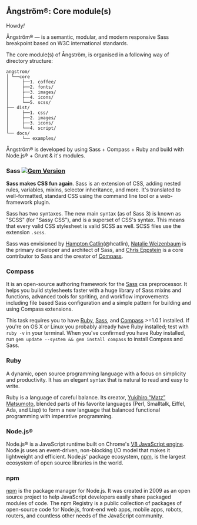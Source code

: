 ## Ångström®: Core module(s)
Howdy<i>!</i>

Ångström® — is a semantic, modular, and modern responsive Sass breakpoint based on W3C international standards.

The core module(s) of Ångström, is organised in a following way of directory structure:

```ssh
angstrom/
│ └──core
│     ├──1. coffee/
│     ├──2. fonts/
│     ├──3. images/
│     ├──4. icons/
│     └──5. scss/
├── dist/
│     ├──1. css/
│     ├──2. images/
│     ├──3. icons/
│     └──4. script/
└── docs/
      └── examples/
```
Ångström® is developed by using Sass + Compass + Ruby and build with Node.js® + Grunt & it's modules.

### Sass [![Gem Version](https://badge.fury.io/rb/sass.png)](https://rubygems.org/gems/sass)
**Sass makes CSS fun again**. Sass is an extension of CSS, adding nested rules, variables, mixins, selector inheritance, and more.
It's translated to well-formatted, standard CSS using the command line tool or a web-framework plugin.

Sass has two syntaxes. The new main syntax (as of Sass 3) is known as "SCSS" (for "Sassy CSS"), and is a superset of CSS's syntax.
This means that every valid CSS stylesheet is valid SCSS as well. SCSS files use the extension `.scss`.

Sass was envisioned by [Hampton Catlin](http://www.hamptoncatlin.com)(@hcatlin), [Natalie Weizenbaum](https://twitter.com/nex3) is the primary developer and architect of Sass, and [Chris Eppstein](http://twitter.com/chriseppstein) is a core contributor to Sass and the creator of [Compass](http://compass-style.org/).

### Compass
It is an open-source authoring framework for the [Sass](http://sass-lang.com/) css preprocessor. It helps you build stylesheets faster with a huge library of Sass mixins and functions, advanced tools for spriting, and workflow improvements including file based Sass configuration and a simple pattern for building and using Compass extensions.

This task requires you to have [Ruby](http://www.ruby-lang.org/en/downloads/), [Sass](http://sass-lang.com/tutorial.html), and [Compass](http://compass-style.org/install/) >=1.0.1 installed. If you're on OS X or Linux you probably already have Ruby installed; test with `ruby -v` in your terminal. When you've confirmed you have Ruby installed, run `gem update --system && gem install compass` to install Compass and Sass.

### Ruby
A dynamic, open source programming language with a focus on simplicity and productivity. It has an elegant syntax that is natural to read and easy to write.

Ruby is a language of careful balance. Its creator, [Yukihiro “Matz” Matsumoto](http://www.rubyist.net/~matz/), blended parts of his favorite languages (Perl, Smalltalk, Eiffel, Ada, and Lisp) to form a new language that balanced functional programming with imperative programming.

### Node.js®
Node.js® is a JavaScript runtime built on Chrome's [V8 JavaScript engine](https://developers.google.com/v8/). Node.js uses an event-driven, non-blocking I/O model that makes it lightweight and efficient. Node.js' package ecosystem, [npm](https://www.npmjs.com/), is the largest ecosystem of open source libraries in the world.

### npm
[npm](https://github.com/npm) is the package manager for Node.js. It was created in 2009 as an open source project to help JavaScript developers easily share packaged modules of code. The npm Registry is a public collection of packages of open-source code for Node.js, front-end web apps, mobile apps, robots, routers, and countless other needs of the JavaScript community.
